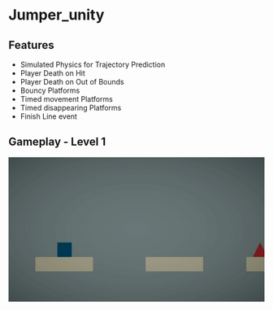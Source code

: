 # Jumper_unity

## Features

* Simulated Physics for Trajectory Prediction
* Player Death on Hit
* Player Death on Out of Bounds
* Bouncy Platforms
* Timed movement Platforms
* Timed disappearing Platforms
* Finish Line event

## Gameplay - Level 1
![gameplay](/Gifs/level1_fullrun.gif)
